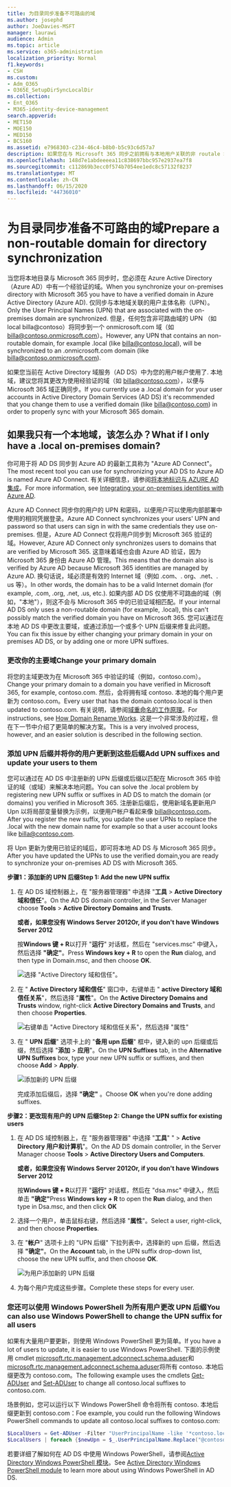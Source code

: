 ```yaml
---
title: 为目录同步准备不可路由的域
ms.author: josephd
author: JoeDavies-MSFT
manager: laurawi
audience: Admin
ms.topic: article
ms.service: o365-administration
localization_priority: Normal
f1.keywords:
- CSH
ms.custom:
- Adm_O365
- O365E_SetupDirSyncLocalDir
ms.collection:
- Ent_O365
- M365-identity-device-management
search.appverid:
- MET150
- MOE150
- MED150
- BCS160
ms.assetid: e7968303-c234-46c4-b8b0-b5c93c6d57a7
description: 如果您在与 Microsoft 365 同步之前拥有与本地用户关联的非 routale 域，请了解要执行的操作。
ms.openlocfilehash: 148d7e1abdeeeea11c838697bbc957e2937ea7f8
ms.sourcegitcommit: c112869b3ecc0f574b7054ee1edc8c57132f8237
ms.translationtype: MT
ms.contentlocale: zh-CN
ms.lasthandoff: 06/15/2020
ms.locfileid: "44736010"
---
```

# <a name="prepare-a-non-routable-domain-for-directory-synchronization"></a><span data-ttu-id="43063-103">为目录同步准备不可路由的域</span><span class="sxs-lookup"><span data-stu-id="43063-103">Prepare a non-routable domain for directory synchronization</span></span>
<span data-ttu-id="43063-104">当您将本地目录与 Microsoft 365 同步时，您必须在 Azure Active Directory （Azure AD）中有一个经验证的域。</span><span class="sxs-lookup"><span data-stu-id="43063-104">When you synchronize your on-premises directory with Microsoft 365 you have to have a verified domain in Azure Active Directory (Azure AD).</span></span> <span data-ttu-id="43063-105">仅同步与本地域关联的用户主体名称（UPN）。</span><span class="sxs-lookup"><span data-stu-id="43063-105">Only the User Principal Names (UPN) that are associated with the on-premises domain are synchronized.</span></span> <span data-ttu-id="43063-106">但是，任何包含非可路由域的 UPN （如 local billa@contoso）将同步到一个 onmicrosoft.com 域（如 billa@contoso.onmicrosoft.com）。</span><span class="sxs-lookup"><span data-stu-id="43063-106">However, any UPN that contains an non-routable domain, for example .local (like billa@contoso.local), will be synchronized to an .onmicrosoft.com domain (like billa@contoso.onmicrosoft.com).</span></span> 

<span data-ttu-id="43063-107">如果您当前在 Active Directory 域服务（AD DS）中为您的用户帐户使用了. 本地域，建议您将其更改为使用经验证的域（如 billa@contoso.com），以便与 Microsoft 365 域正确同步。</span><span class="sxs-lookup"><span data-stu-id="43063-107">If you currently use a .local domain for your user accounts in Active Directory Domain Services (AD DS) it's recommended that you change them to use a verified domain (like billa@contoso.com) in order to properly sync with your Microsoft 365 domain.</span></span>
  
## <a name="what-if-i-only-have-a-local-on-premises-domain"></a><span data-ttu-id="43063-108">如果我只有一个本地域，该怎么办？</span><span class="sxs-lookup"><span data-stu-id="43063-108">What if I only have a .local on-premises domain?</span></span>

<span data-ttu-id="43063-109">你可用于将 AD DS 同步到 Azure AD 的最新工具称为 "Azure AD Connect"。</span><span class="sxs-lookup"><span data-stu-id="43063-109">The most recent tool you can use for synchronizing your AD DS to Azure AD is named Azure AD Connect.</span></span> <span data-ttu-id="43063-110">有关详细信息，请参阅[将本地标识与 AZURE AD 集成](https://docs.microsoft.com/azure/architecture/reference-architectures/identity/azure-ad)。</span><span class="sxs-lookup"><span data-stu-id="43063-110">For more information, see [Integrating your on-premises identities with Azure AD](https://docs.microsoft.com/azure/architecture/reference-architectures/identity/azure-ad).</span></span>
  
<span data-ttu-id="43063-111">Azure AD Connect 同步你的用户的 UPN 和密码，以便用户可以使用内部部署中使用的相同凭据登录。</span><span class="sxs-lookup"><span data-stu-id="43063-111">Azure AD Connect synchronizes your users' UPN and password so that users can sign in with the same credentials they use on-premises.</span></span> <span data-ttu-id="43063-112">但是，Azure AD Connect 仅将用户同步到 Microsoft 365 验证的域。</span><span class="sxs-lookup"><span data-stu-id="43063-112">However, Azure AD Connect only synchronizes users to domains that are verified by Microsoft 365.</span></span> <span data-ttu-id="43063-113">这意味着域也会由 Azure AD 验证，因为 Microsoft 365 身份由 Azure AD 管理。</span><span class="sxs-lookup"><span data-stu-id="43063-113">This means that the domain also is verified by Azure AD because Microsoft 365 identities are managed by Azure AD.</span></span> <span data-ttu-id="43063-114">换句话说，域必须是有效的 Internet 域（例如 .com、. org、.net、. us 等）。</span><span class="sxs-lookup"><span data-stu-id="43063-114">In other words, the domain has to be a valid Internet domain (for example, .com, .org, .net, .us, etc.).</span></span> <span data-ttu-id="43063-115">如果内部 AD DS 仅使用不可路由的域（例如，"本地"），则这不会与 Microsoft 365 中的已验证域相匹配。</span><span class="sxs-lookup"><span data-stu-id="43063-115">If your internal AD DS only uses a non-routable domain (for example, .local), this can't possibly match the verified domain you have on Microsoft 365.</span></span> <span data-ttu-id="43063-116">您可以通过在本地 AD DS 中更改主要域，或通过添加一个或多个 UPN 后缀来修复此问题。</span><span class="sxs-lookup"><span data-stu-id="43063-116">You can fix this issue by either changing your primary domain in your on premises AD DS, or by adding one or more UPN suffixes.</span></span>
  
### <a name="change-your-primary-domain"></a><span data-ttu-id="43063-117">**更改你的主要域**</span><span class="sxs-lookup"><span data-stu-id="43063-117">**Change your primary domain**</span></span>

<span data-ttu-id="43063-118">将您的主域更改为在 Microsoft 365 中验证的域（例如，contoso.com）。</span><span class="sxs-lookup"><span data-stu-id="43063-118">Change your primary domain to a domain you have verified in Microsoft 365, for example, contoso.com.</span></span> <span data-ttu-id="43063-119">然后，会将拥有域 contoso. 本地的每个用户更新为 contoso.com。</span><span class="sxs-lookup"><span data-stu-id="43063-119">Every user that has the domain contoso.local is then updated to contoso.com.</span></span> <span data-ttu-id="43063-120">有关说明，请参阅[域重命名的工作原理](https://go.microsoft.com/fwlink/p/?LinkId=624174)。</span><span class="sxs-lookup"><span data-stu-id="43063-120">For instructions, see [How Domain Rename Works](https://go.microsoft.com/fwlink/p/?LinkId=624174).</span></span> <span data-ttu-id="43063-121">这是一个非常涉及的过程，但在下一节中介绍了更简单的解决方案。</span><span class="sxs-lookup"><span data-stu-id="43063-121">This is a very involved process, however, and an easier solution is described in the following section.</span></span>
  
### <a name="add-upn-suffixes-and-update-your-users-to-them"></a><span data-ttu-id="43063-122">**添加 UPN 后缀并将你的用户更新到这些后缀**</span><span class="sxs-lookup"><span data-stu-id="43063-122">**Add UPN suffixes and update your users to them**</span></span>

<span data-ttu-id="43063-123">您可以通过在 AD DS 中注册新的 UPN 后缀或后缀以匹配在 Microsoft 365 中验证的域（或域）来解决本地问题。</span><span class="sxs-lookup"><span data-stu-id="43063-123">You can solve the .local problem by registering new UPN suffix or suffixes in AD DS to match the domain (or domains) you verified in Microsoft 365.</span></span> <span data-ttu-id="43063-124">注册新后缀后，使用新域名更新用户 Upn 以将局部变量替换为示例，以便用户帐户看起来像 billa@contoso.com。</span><span class="sxs-lookup"><span data-stu-id="43063-124">After you register the new suffix, you update the user UPNs to replace the .local with the new domain name for example so that a user account looks like billa@contoso.com.</span></span>
  
<span data-ttu-id="43063-125">将 Upn 更新为使用已验证的域后，即可将本地 AD DS 与 Microsoft 365 同步。</span><span class="sxs-lookup"><span data-stu-id="43063-125">After you have updated the UPNs to use the verified domain,you are ready to synchronize your on-premises AD DS with Microsoft 365.</span></span>
  
 <span data-ttu-id="43063-126">**步骤1：添加新的 UPN 后缀**</span><span class="sxs-lookup"><span data-stu-id="43063-126">**Step 1: Add the new UPN suffix**</span></span>
  
1. <span data-ttu-id="43063-127">在 AD DS 域控制器上，在 "服务器管理器" 中选择 "**工具** \> **Active Directory 域和信任**"。</span><span class="sxs-lookup"><span data-stu-id="43063-127">On the AD DS domain controller, in the Server Manager choose **Tools** \> **Active Directory Domains and Trusts**.</span></span>
    
    <span data-ttu-id="43063-128">**或者，如果您没有 Windows Server 2012**</span><span class="sxs-lookup"><span data-stu-id="43063-128">**Or, if you don't have Windows Server 2012**</span></span>
    
    <span data-ttu-id="43063-129">按**Windows 键 + R**以打开 "**运行**" 对话框，然后在 "services.msc" 中键入，然后选择 **"确定"**。</span><span class="sxs-lookup"><span data-stu-id="43063-129">Press **Windows key + R** to open the **Run** dialog, and then type in Domain.msc, and then choose **OK**.</span></span>
    
    ![选择 "Active Directory 域和信任"。](media/46b6e007-9741-44af-8517-6f682e0ac974.png)
  
2. <span data-ttu-id="43063-131">在 " **Active Directory 域和信任**" 窗口中，右键单击 " **active Directory 域和信任关系**"，然后选择 "**属性**"。</span><span class="sxs-lookup"><span data-stu-id="43063-131">On the **Active Directory Domains and Trusts** window, right-click **Active Directory Domains and Trusts**, and then choose **Properties**.</span></span>
    
    ![右键单击 "Active Directory 域和信任关系"，然后选择 "属性"](media/39d20812-ffb5-4ba9-8d7b-477377ac360d.png)
  
3. <span data-ttu-id="43063-133">在 " **UPN 后缀**" 选项卡上的 "**备用 upn 后缀**" 框中，键入新的 upn 后缀或后缀，然后选择 "**添加** \> **应用**"。</span><span class="sxs-lookup"><span data-stu-id="43063-133">On the **UPN Suffixes** tab, in the **Alternative UPN Suffixes** box, type your new UPN suffix or suffixes, and then choose **Add** \> **Apply**.</span></span>
    
    ![添加新的 UPN 后缀](media/a4aaf919-7adf-469a-b93f-83ef284c0915.PNG)
  
    <span data-ttu-id="43063-135">完成添加后缀后，选择 **"确定"** 。</span><span class="sxs-lookup"><span data-stu-id="43063-135">Choose **OK** when you're done adding suffixes.</span></span> 
    
 <span data-ttu-id="43063-136">**步骤2：更改现有用户的 UPN 后缀**</span><span class="sxs-lookup"><span data-stu-id="43063-136">**Step 2: Change the UPN suffix for existing users**</span></span>
  
1. <span data-ttu-id="43063-137">在 AD DS 域控制器上，在 "服务器管理器" 中选择 "**工具**" " \> **Active Directory 用户和计算机**"。</span><span class="sxs-lookup"><span data-stu-id="43063-137">On the AD DS domain controller, in the Server Manager choose **Tools** \> **Active Directory Users and Computers**.</span></span>
    
    <span data-ttu-id="43063-138">**或者，如果您没有 Windows Server 2012**</span><span class="sxs-lookup"><span data-stu-id="43063-138">**Or, if you don't have Windows Server 2012**</span></span>
    
    <span data-ttu-id="43063-139">按**Windows 键 + R**以打开 "**运行**" 对话框，然后在 "dsa.msc" 中键入，然后单击 **"确定"**</span><span class="sxs-lookup"><span data-stu-id="43063-139">Press **Windows key + R** to open the **Run** dialog, and then type in Dsa.msc, and then click **OK**</span></span>
    
2. <span data-ttu-id="43063-140">选择一个用户，单击鼠标右键，然后选择 "**属性**"。</span><span class="sxs-lookup"><span data-stu-id="43063-140">Select a user, right-click, and then choose **Properties**.</span></span>
    
3. <span data-ttu-id="43063-141">在 "**帐户**" 选项卡上的 "UPN 后缀" 下拉列表中，选择新的 upn 后缀，然后选择 **"确定"**。</span><span class="sxs-lookup"><span data-stu-id="43063-141">On the **Account** tab, in the UPN suffix drop-down list, choose the new UPN suffix, and then choose **OK**.</span></span>
    
    ![为用户添加新的 UPN 后缀](media/54876751-49f0-48cc-b864-2623c4835563.png)
  
4. <span data-ttu-id="43063-143">为每个用户完成这些步骤。</span><span class="sxs-lookup"><span data-stu-id="43063-143">Complete these steps for every user.</span></span>
    
   
### <a name="you-can-also-use-windows-powershell-to-change-the-upn-suffix-for-all-users"></a><span data-ttu-id="43063-144">**您还可以使用 Windows PowerShell 为所有用户更改 UPN 后缀**</span><span class="sxs-lookup"><span data-stu-id="43063-144">**You can also use Windows PowerShell to change the UPN suffix for all users**</span></span>

<span data-ttu-id="43063-145">如果有大量用户要更新，则使用 Windows PowerShell 更为简单。</span><span class="sxs-lookup"><span data-stu-id="43063-145">If you have a lot of users to update, it is easier to use Windows PowerShell.</span></span> <span data-ttu-id="43063-146">下面的示例使用 cmdlet [microsoft.rtc.management.adconnect.schema.aduser](https://go.microsoft.com/fwlink/p/?LinkId=624312)和[microsoft.rtc.management.adconnect.schema.aduser](https://go.microsoft.com/fwlink/p/?LinkId=624313)将所有 contoso. 本地后缀更改为 contoso.com。</span><span class="sxs-lookup"><span data-stu-id="43063-146">The following example uses the cmdlets [Get-ADUser](https://go.microsoft.com/fwlink/p/?LinkId=624312) and [Set-ADUser](https://go.microsoft.com/fwlink/p/?LinkId=624313) to change all contoso.local suffixes to contoso.com.</span></span> 

<span data-ttu-id="43063-147">场景例如，您可以运行以下 Windows PowerShell 命令将所有 contoso. 本地后缀更新到 contoso.com：</span><span class="sxs-lookup"><span data-stu-id="43063-147">Foe example, you could run the following Windows PowerShell commands to update all contoso.local suffixes to contoso.com:</span></span>
    
  ```powershell
  $LocalUsers = Get-ADUser -Filter "UserPrincipalName -like '*contoso.local'" -Properties userPrincipalName -ResultSetSize $null
  $LocalUsers | foreach {$newUpn = $_.UserPrincipalName.Replace("@contoso.local","@contoso.com"); $_ | Set-ADUser -UserPrincipalName $newUpn}
  ```

<span data-ttu-id="43063-148">若要详细了解如何在 AD DS 中使用 Windows PowerShell，请参阅[Active Directory Windows PowerShell 模块](https://go.microsoft.com/fwlink/p/?LinkId=624314)。</span><span class="sxs-lookup"><span data-stu-id="43063-148">See [Active Directory Windows PowerShell module](https://go.microsoft.com/fwlink/p/?LinkId=624314) to learn more about using Windows PowerShell in AD DS.</span></span> 

